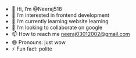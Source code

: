 - 👋 Hi, I’m @Neeraj518
- 👀 I’m interested in frontend development
- 🌱 I’m currently learning website learning
- 💞️ I’m looking to collaborate on google
- 📫 How to reach me neeraj03012002@gmail.com
- 😄 Pronouns: just wow
- ⚡ Fun fact: polite

<!---
Neeraj518/Neeraj518 is a ✨ special ✨ repository because its `README.md` (this file) appears on your GitHub profile.
You can click the Preview link to take a look at your changes.
--->
